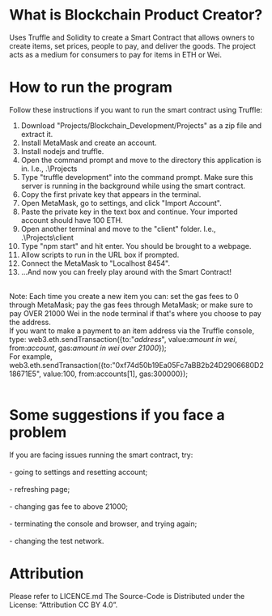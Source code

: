 # What is Blockchain Product Creator?
Uses Truffle and Solidity to create a Smart Contract that allows owners to create items, set prices, people to pay, and deliver the goods. The project acts as a medium for consumers to pay for items in ETH or Wei.

# How to run the program
Follow these instructions if you want to run the smart contract using Truffle:<br>
1. Download "Projects/Blockchain_Development/Projects" as a zip file and extract it.<br>
2. Install MetaMask and create an account.<br>
3. Install nodejs and truffle.<br>
4. Open the command prompt and move to the directory this application is in. I.e., .\Projects<br>
5. Type "truffle development" into the command prompt. Make sure this server is running in the background while using the smart contract. <br>
6. Copy the first private key that appears in the terminal. <br>
7. Open MetaMask, go to settings, and click "Import Account".<br>
8. Paste the private key in the text box and continue. Your imported account should have 100 ETH.<br>
9. Open another terminal and move to the "client" folder. I.e., .\Projects\client <br>
10. Type "npm start" and hit enter. You should be brought to a webpage.<br>
11. Allow scripts to run in the URL box if prompted.<br>
12. Connect the MetaMask to "Localhost 8454".<br>
13. ...And now you can freely play around with the Smart Contract!<br></br>

Note: Each time you create a new item you can: set the gas fees to 0 through MetaMask; pay the gas fees through MetaMask; or make sure to pay OVER 21000 Wei in the node terminal if that's where you choose to pay the address.<br>
If you want to make a payment to an item address via the Truffle console, type:
web3.eth.sendTransaction({to:"*address*", value:*amount in wei*, from:*account*, gas:*amount in wei over 21000*});<br>
For example, <br>
web3.eth.sendTransaction({to:"0xf74d50b19Ea05Fc7aBB2b24D2906680D218671E5", value:100, from:accounts[1], gas:300000}); <br></br>

# Some suggestions if you face a problem
If you are facing issues running the smart contract, try:<br></br>
    - going to settings and resetting account;<br></br>
    - refreshing page;<br></br>
    - changing gas fee to above 21000;<br></br>
    - terminating the console and browser, and trying again;<br></br>
    - changing the test network.
    
 # Attribution
 Please refer to LICENCE.md
 The Source-Code is Distributed under the License: “Attribution CC BY 4.0”.
